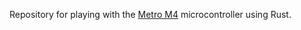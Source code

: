 Repository for playing with the [Metro M4](https://learn.adafruit.com/adafruit-metro-m4-express-featuring-atsamd51/overview) microcontroller using Rust.